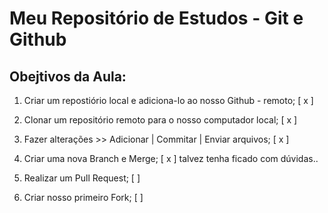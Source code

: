 # Meu Repositório de Estudos - Git e Github

## Obejtivos da Aula:

1. Criar um repostiório local e adiciona-lo ao nosso Github - remoto; [ x ]

2. Clonar um repositório remoto para o nosso computador local; [ x ]

3. Fazer alterações >> Adicionar | Commitar | Enviar arquivos; [ x ]

4. Criar uma nova Branch e Merge; [ x ] talvez tenha ficado com dúvidas..

5. Realizar um Pull Request; [ ]

6. Criar nosso primeiro Fork; [ ]

